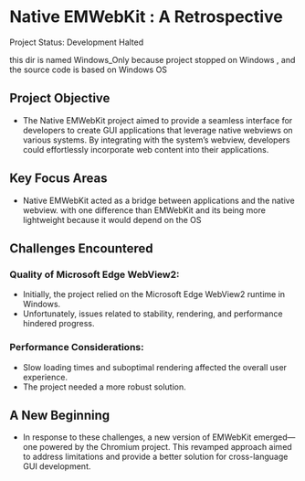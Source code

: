 # Native EMWebKit : A Retrospective

Project Status: Development Halted

this dir is named Windows_Only because project stopped on Windows , and the source code is based on Windows OS

## Project Objective
- The Native EMWebKit project aimed to provide a seamless interface for developers to create GUI applications that leverage native webviews on various systems. By integrating with the system’s webview, developers could effortlessly incorporate web content into their applications.

## Key Focus Areas
- Native EMWebKit acted as a bridge between applications and the native webview. with one difference than EMWebKit and its being more lightweight because it would depend on the OS

## Challenges Encountered
### Quality of Microsoft Edge WebView2:
- Initially, the project relied on the Microsoft Edge WebView2 runtime in Windows.
- Unfortunately, issues related to stability, rendering, and performance hindered progress.

### Performance Considerations:
- Slow loading times and suboptimal rendering affected the overall user experience.
- The project needed a more robust solution.

## A New Beginning
- In response to these challenges, a new version of EMWebKit emerged—one powered by the Chromium project. This revamped approach aimed to address limitations and provide a better solution for cross-language GUI development.
